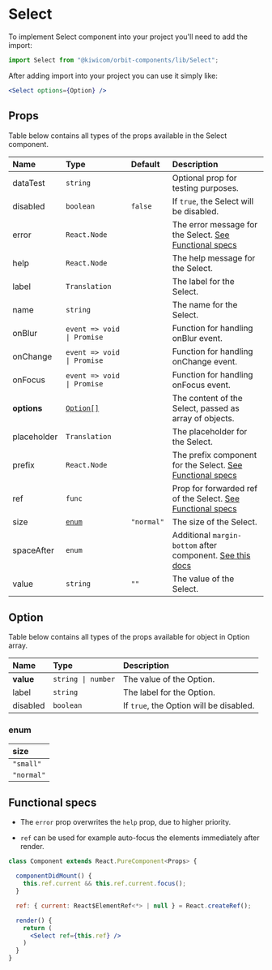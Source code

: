 # Select
To implement Select component into your project you'll need to add the import:
```jsx
import Select from "@kiwicom/orbit-components/lib/Select";
```
After adding import into your project you can use it simply like:
```jsx
<Select options={Option} />
```
## Props
Table below contains all types of the props available in the Select component.

| Name        | Type                              | Default    | Description                      |
| :---------- | :-------------------------------- | :--------- | :------------------------------- |
| dataTest    | `string`                          |            | Optional prop for testing purposes.
| disabled    | `boolean`                         | `false`    | If `true`, the Select will be disabled.
| error       | `React.Node`                      |            | The error message for the Select. [See Functional specs](#functional-specs)
| help        | `React.Node`                      |            | The help message for the Select.
| label       | `Translation`                     |            | The label for the Select.
| name        | `string`                          |            | The name for the Select.
| onBlur      | `event => void \| Promise`        |            | Function for handling onBlur event.
| onChange    | `event => void \| Promise`        |            | Function for handling onChange event.
| onFocus     | `event => void \| Promise`        |            | Function for handling onFocus event.
| **options** | [`Option[]`](#option)             |            | The content of the Select, passed as array of objects.
| placeholder | `Translation`                     |            | The placeholder for the Select. 
| prefix      | `React.Node`                      |            | The prefix component for the Select. [See Functional specs](#functional-specs)
| ref         | `func`                            |            | Prop for forwarded ref of the Select. [See Functional specs](#functional-specs)
| size        | [`enum`](#enum)                   | `"normal"` | The size of the Select.
| spaceAfter  | `enum`                            |            | Additional `margin-bottom` after component. [See this docs](https://github.com/kiwicom/orbit-components/tree/master/src/common/getSpacingToken)
| value       | `string`                          | `""`       | The value of the Select.

## Option
Table below contains all types of the props available for object in Option array.

| Name         | Type               | Description                      |
| :----------- | :----------------- | :------------------------------- |
| **value**    | `string \| number` | The value of the Option.
| label        | `string`           | The label for the Option.
| disabled     | `boolean`          | If `true`, the Option will be disabled.
  
### enum

| size       |
| :--------- |
| `"small"`  |
| `"normal"` |

## Functional specs
* The `error` prop overwrites the `help` prop, due to higher priority.

* `ref` can be used for example auto-focus the elements immediately after render.
```jsx
class Component extends React.PureComponent<Props> {

  componentDidMount() {
    this.ref.current && this.ref.current.focus();
  }

  ref: { current: React$ElementRef<*> | null } = React.createRef();

  render() {
    return (
      <Select ref={this.ref} />
    )
  }
}
```


